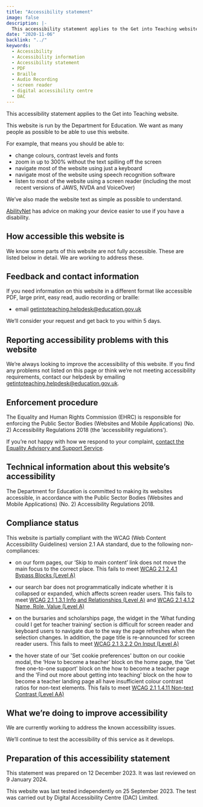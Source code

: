 ```yaml
---
title: "Accessibility statement"
image: false
description: |-
  This accessibility statement applies to the Get into Teaching website, which is run by the Department for Education.
date: "2020-11-06"
backlink: "../"
keywords:
  - Accessibility
  - Accessibility information
  - Accessibility statement
  - PDF
  - Braille
  - Audio Recording
  - screen reader
  - digital accessibility centre
  - DAC
---
```


This accessibility statement applies to the Get into Teaching website.

This website is run by the Department for Education. We want as many people as possible to be able to use this website.

For example, that means you should be able to:

* change colours, contrast levels and fonts
* zoom in up to 300% without the text spilling off the screen
* navigate most of the website using just a keyboard
* navigate most of the website using speech recognition software
* listen to most of the website using a screen reader (including the most recent versions of JAWS, NVDA and VoiceOver)

We’ve also made the website text as simple as possible to understand.

[AbilityNet](https://mcmw.abilitynet.org.uk/) has advice on making your device easier to use if you have a disability.

## How accessible this website is

We know some parts of this website are not fully accessible. These are listed below in detail. We are working to address these.

## Feedback and contact information

If you need information on this website in a different format like accessible PDF, large print, easy read, audio recording or braille:

* email [getintoteaching.helpdesk@education.gov.uk](mailto:getintoteaching.helpdesk@education.gov.uk)

We’ll consider your request and get back to you within 5 days.

## Reporting accessibility problems with this website

We’re always looking to improve the accessibility of this website. If you find any problems not listed on this page or think we’re not meeting accessibility requirements, contact our helpdesk by emailing [getintoteaching.helpdesk@education.gov.uk](mailto:getintoteaching.helpdesk@education.gov.uk).

## Enforcement procedure

The Equality and Human Rights Commission (EHRC) is responsible for enforcing the Public Sector Bodies (Websites and Mobile Applications) (No. 2) Accessibility Regulations 2018 (the ‘accessibility regulations’).

If you’re not happy with how we respond to your complaint, [contact the Equality Advisory and Support Service](https://www.equalityadvisoryservice.com/).

## Technical information about this website’s accessibility

The Department for Education is committed to making its websites accessible, in accordance with the Public Sector Bodies (Websites and Mobile Applications) (No. 2) Accessibility Regulations 2018.

## Compliance status

This website is partially compliant with the WCAG (Web Content Accessibility Guidelines) version 2.1 AA standard, due to the following non-compliances:

* on our form pages, our ‘Skip to main content’ link does not move the main focus to the correct place. This fails to meet [WCAG 2.1 2.4.1 Bypass Blocks (Level A)](https://www.w3.org/WAI/WCAG21/Understanding/bypass-blocks.html)

* our search bar does not programmatically indicate whether it is collapsed or expanded, which affects screen reader users. This fails to meet [WCAG 2.1 1.3.1 Info and Relationships (Level A)](https://www.w3.org/WAI/WCAG21/Understanding/info-and-relationships.html) and [WCAG 2.1 4.1.2 Name, Role, Value (Level A)](https://www.w3.org/WAI/WCAG21/Understanding/name-role-value.html)

* on the bursaries and scholarships page, the widget in the ‘What funding could I get for teacher training’ section is difficult for screen reader and keyboard users to navigate due to the way the page refreshes when the selection changes. In addition, the page title is re-announced for screen reader users. This fails to meet [WCAG 2.1 3.2.2 On Input (Level A)](https://www.w3.org/WAI/WCAG21/Understanding/on-input.html)

* the hover state of our 'Set cookie preferences' button on our cookie modal, the ‘How to become a teacher’ block on the home page, the 'Get free one-to-one support' block on the how to become a teacher page and the 'Find out more about getting into teaching' block on the how to become a teacher landing page all have insufficient colour contrast ratios for non-text elements. This fails to meet [WCAG 2.1 1.4.11 Non-text Contrast (Level AA)](https://www.w3.org/WAI/WCAG21/Understanding/non-text-contrast.html)

## What we’re doing to improve accessibility

We are currently working to address the known accessibility issues.

We’ll continue to test the accessibility of this service as it develops.

## Preparation of this accessibility statement

This statement was prepared on 12 December 2023. It was last reviewed on 9 January 2024.

This website was last tested independently on 25 September 2023. The test was carried out by Digital Accessibility Centre (DAC) Limited.
